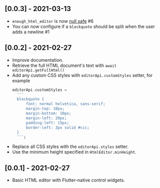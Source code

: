 ## [0.0.3] - 2021-03-13
- `enough_html_editor` is now [null safe](https://dart.dev/null-safety/tour) #6
- You can now configure if a `blockquote` should be split when the user adds a newline #1


## [0.0.2] - 2021-02-27

* Improve documentation.
* Retrieve the full HTML document's text with `await editorApi.getFullHtml()`
* Add any custom CSS styles with `editorApi.customStyles` setter, for example 
  ```dart
  editorApi.customStyles = 
    '''
    blockquote {
        font: normal helvetica, sans-serif;
        margin-top: 10px;
        margin-bottom: 10px;
        margin-left: 20px;
        padding-left: 15px;
        border-left: 3px solid #ccc;
    }
    ''';
  ```
* Replace all CSS styles with the `editorApi.styles` setter. 
* Use the minimum height specified in `HtmlEditor.minHeight`. 

## [0.0.1] - 2021-02-27

* Basic HTML editor with Flutter-native control widgets.
